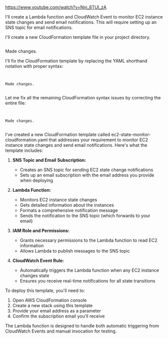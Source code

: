 https://www.youtube.com/watch?v=Nni_8TUI_zA


I'll create a Lambda function and CloudWatch Event to monitor EC2 instance state changes and send email notifications. This will require setting up an SNS topic for email notifications.

I'll create a new CloudFormation template file in your project directory.
````

````

Made changes.



I'll fix the CloudFormation template by replacing the YAML shorthand notation with proper syntax:
```


Made changes.


```


Let me fix all the remaining CloudFormation syntax issues by correcting the entire file:
```


Made changes.


```


I've created a new CloudFormation template called ec2-state-monitor-cloudformation.yaml that addresses your requirement to monitor EC2 instance state changes and send email notifications. Here's what the template includes:

1. **SNS Topic and Email Subscription:**
   - Creates an SNS topic for sending EC2 state change notifications
   - Sets up an email subscription with the email address you provide when deploying

2. **Lambda Function:**
   - Monitors EC2 instance state changes
   - Gets detailed information about the instances
   - Formats a comprehensive notification message
   - Sends the notification to the SNS topic (which forwards to your email)

3. **IAM Role and Permissions:**
   - Grants necessary permissions to the Lambda function to read EC2 information
   - Allows Lambda to publish messages to the SNS topic

4. **CloudWatch Event Rule:**
   - Automatically triggers the Lambda function when any EC2 instance changes state
   - Ensures you receive real-time notifications for all state transitions

To deploy this template, you'll need to:
1. Open AWS CloudFormation console
2. Create a new stack using this template
3. Provide your email address as a parameter
4. Confirm the subscription email you'll receive

The Lambda function is designed to handle both automatic triggering from CloudWatch Events and manual invocation for testing.
